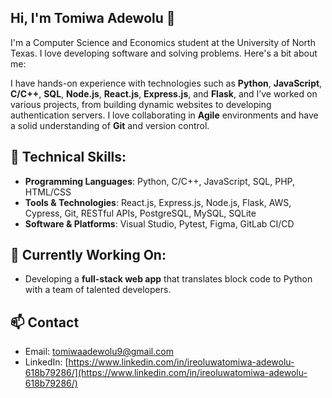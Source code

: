 ## Hi, I'm Tomiwa Adewolu 👋

I'm a Computer Science and Economics student at the University of North Texas. I love developing software and solving problems. Here's a bit about me:

I have hands-on experience with technologies such as **Python**, **JavaScript**, **C/C++**, **SQL**, **Node.js**, **React.js**, **Express.js**, and **Flask**, and I’ve worked on various projects, from building dynamic websites to developing authentication servers. I love collaborating in **Agile** environments and have a solid understanding of **Git** and version control.

## 🔧 Technical Skills:
- **Programming Languages**: Python, C/C++, JavaScript, SQL, PHP, HTML/CSS
- **Tools & Technologies**: React.js, Express.js, Node.js, Flask, AWS, Cypress, Git, RESTful APIs, PostgreSQL, MySQL, SQLite
- **Software & Platforms**: Visual Studio, Pytest, Figma, GitLab CI/CD

## 🌱 Currently Working On:
- Developing a **full-stack web app** that translates block code to Python with a team of talented developers.

## 📫 Contact
- Email: [tomiwaadewolu9@gmail.com](mailto:tomiwaadewolu9@gmail.com)
- LinkedIn: [https://www.linkedin.com/in/ireoluwatomiwa-adewolu-618b79286/](https://www.linkedin.com/in/ireoluwatomiwa-adewolu-618b79286/)

<!--
**tomiwaadewolu/TomiwaAdewolu** is a ✨ _special_ ✨ repository because its `README.md` (this file) appears on your GitHub profile.

Here are some ideas to get you started:

- 🔭 I’m currently working on ...
- 🌱 I’m currently learning ...
- 👯 I’m looking to collaborate on ...
- 🤔 I’m looking for help with ...
- 💬 Ask me about ...
- 📫 How to reach me: ...
- 😄 Pronouns: ...
- ⚡ Fun fact: ...
-->
